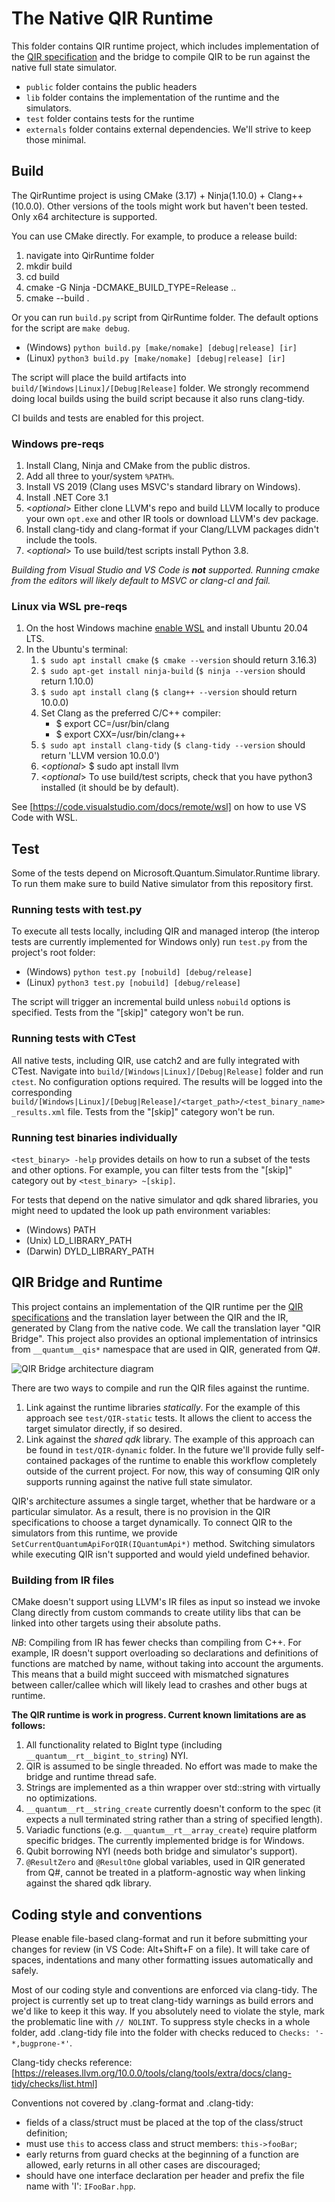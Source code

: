 # The Native QIR Runtime

This folder contains QIR runtime project, which includes implementation of the [QIR specification](https://github.com/microsoft/qsharp-language/tree/main/Specifications/QIR) and the bridge to compile QIR to be run against the native full state simulator.

- `public` folder contains the public headers
- `lib` folder contains the implementation of the runtime and the simulators.
- `test` folder contains tests for the runtime
- `externals` folder contains external dependencies. We'll strive to keep those minimal.

## Build

The QirRuntime project is using CMake (3.17) + Ninja(1.10.0) + Clang++(10.0.0). Other versions of the tools might work but haven't been tested. Only x64 architecture is supported.

You can use CMake directly. For example, to produce a release build:

1. navigate into QirRuntime folder
2. mkdir build
3. cd build
4. cmake -G Ninja -DCMAKE_BUILD_TYPE=Release ..
5. cmake --build .

Or you can run `build.py` script from QirRuntime folder. The default options for the script are `make debug`.

- (Windows) `python build.py [make/nomake] [debug|release] [ir]`
- (Linux) `python3 build.py [make/nomake] [debug|release] [ir]`

The script will place the build artifacts into `build/[Windows|Linux]/[Debug|Release]` folder. We strongly recommend doing local builds using the build script because it also runs clang-tidy.

CI builds and tests are enabled for this project.

### Windows pre-reqs

1. Install Clang, Ninja and CMake from the public distros.
2. Add all three to your/system `%PATH%`.
3. Install VS 2019 (Clang uses MSVC's standard library on Windows).
4. Install .NET Core 3.1
5. <_optional_> Either clone LLVM's repo and build LLVM locally to produce your own `opt.exe` and other IR tools or download LLVM's dev package.
6. Install clang-tidy and clang-format if your Clang/LLVM packages didn't include the tools.
7. <_optional_> To use build/test scripts install Python 3.8.

*Building from Visual Studio and VS Code is **not** supported.
Running cmake from the editors will likely default to MSVC or clang-cl and fail.*

### Linux via WSL pre-reqs

1. On the host Windows machine [enable WSL](https://docs.microsoft.com/en-us/windows/wsl/install-win10) and install Ubuntu 20.04 LTS.
2. In the Ubuntu's terminal:
    1. `$ sudo apt install cmake` (`$ cmake --version` should return 3.16.3)
    2. `$ sudo apt-get install ninja-build` (`$ ninja --version` should return 1.10.0)
    3. `$ sudo apt install clang` (`$ clang++ --version` should return 10.0.0)
    4. Set Clang as the preferred C/C++ compiler:
        - $ export CC=/usr/bin/clang
        - $ export CXX=/usr/bin/clang++
    5. `$ sudo apt install clang-tidy` (`$ clang-tidy --version` should return 'LLVM version 10.0.0')
    6. <_optional_> $ sudo apt install llvm
    7. <_optional_> To use build/test scripts, check that you have python3 installed (it should be by default).

See [https://code.visualstudio.com/docs/remote/wsl] on how to use VS Code with WSL.

## Test

Some of the tests depend on Microsoft.Quantum.Simulator.Runtime library. To run them make sure to build Native simulator from this repository first.

### Running tests with test.py

To execute all tests locally, including QIR and managed interop (the interop tests are currently implemented for Windows only) run `test.py` from the project's root folder:

- (Windows) `python test.py [nobuild] [debug/release]`
- (Linux) `python3 test.py [nobuild] [debug/release]`

The script will trigger an incremental build unless `nobuild` options is specified. Tests from the "[skip]" category won't be run.

### Running tests with CTest

All native tests, including QIR, use catch2 and are fully integrated with CTest. Navigate into `build/[Windows|Linux]/[Debug|Release]` folder and run `ctest`. No configuration options required. The results will be logged into the corresponding `build/[Windows|Linux]/[Debug|Release]/<target_path>/<test_binary_name>_results.xml` file. Tests from the "[skip]" category won't be run.

### Running test binaries individually

`<test_binary> -help` provides details on how to run a subset of the tests and other options. For example, you can filter tests from the "[skip]" category out by `<test_binary> ~[skip]`.

For tests that depend on the native simulator and qdk shared libraries, you might need to updated the look up path environment variables:

- (Windows) PATH
- (Unix) LD_LIBRARY_PATH
- (Darwin) DYLD_LIBRARY_PATH

## QIR Bridge and Runtime

This project contains an implementation of the QIR runtime per the [QIR specifications](https://github.com/microsoft/qsharp-language/tree/main/Specifications/QIR) and the translation layer between the QIR and the IR, generated by Clang from the native code. We call the translation layer "QIR Bridge". This project also provides an optional implementation of intrinsics from `__quantum__qis*` namespace that are used in QIR, generated from Q#.

![QIR Bridge architecture diagram](qir.png?raw=true "QIR Bridge architecture diagram")

There are two ways to compile and run the QIR files against the runtime.

1. Link against the runtime libraries *statically*. For the example of this approach see `test/QIR-static` tests. It allows the client to access the target simulator directly, if so desired.
1. Link against the *shared qdk* library. The example of this approach can be found in `test/QIR-dynamic` folder. In the future we'll provide fully self-contained packages of the runtime to enable this workflow completely outside of the current project. For now, this way of consuming QIR only supports running against the native full state simulator.

QIR's architecture assumes a single target, whether that be hardware or a particular simulator. As a result, there is no provision in the QIR specifications to choose a target dynamically. To connect QIR to the simulators from this runtime, we provide `SetCurrentQuantumApiForQIR(IQuantumApi*)` method. Switching simulators while executing QIR isn't supported and would yield undefined behavior.

### Building from IR files
CMake doesn't support using LLVM's IR files as input so instead we invoke Clang directly from custom commands to create utility libs that can be linked into other targets using their absolute paths.

*NB*: Compiling from IR has fewer checks than compiling from C++. For example, IR doesn't support overloading so declarations
and definitions of functions are matched by name, without taking into account the arguments. This means that a build might
succeed with mismatched signatures between caller/callee which will likely lead to crashes and other bugs at runtime.

**The QIR runtime is work in progress. Current known limitations are as follows:**

1. All functionality related to BigInt type (including `__quantum__rt__bigint_to_string`) NYI.
2. QIR is assumed to be single threaded. No effort was made to make the bridge and runtime thread safe.
3. Strings are implemented as a thin wrapper over std::string with virtually no optimizations.
4. `__quantum__rt__string_create` currently doesn't conform to the spec (it expects a null terminated string rather than a string of specified length).
5. Variadic functions (e.g. `__quantum__rt__array_create`) require platform specific bridges. The currently implemented bridge is for Windows.
6. Qubit borrowing NYI (needs both bridge and simulator's support).
7. `@ResultZero` and `@ResultOne` global variables, used in QIR generated from Q#, cannot be treated in a platform-agnostic way when linking against the shared qdk library.

## Coding style and conventions

Please enable file-based clang-format and run it before submitting your changes for review (in VS Code: Alt+Shift+F on a file). It will take care of spaces, indentations and many other formatting issues
automatically and safely.

Most of our coding style and conventions are enforced via clang-tidy. The project is currently set up to treat clang-tidy warnings as build errors and we'd like to keep it this way. If you absolutely need to violate the style, mark the problematic line with `// NOLINT`. To suppress style checks in a whole folder, add .clang-tidy file into the folder with checks reduced to `Checks: '-*,bugprone-*'`.

Clang-tidy checks reference: [https://releases.llvm.org/10.0.0/tools/clang/tools/extra/docs/clang-tidy/checks/list.html]

Conventions not covered by .clang-format and .clang-tidy:

- fields of a class/struct must be placed at the top of the class/struct definition;
- must use `this` to access class and struct members: `this->fooBar`;
- early returns from guard checks at the beginning of a function are allowed, early returns in all other cases are discouraged;
- should have one interface declaration per header and prefix the file name with 'I': `IFooBar.hpp`.
